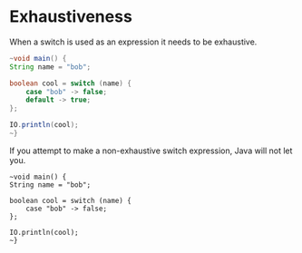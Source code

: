 # Exhaustiveness

When a switch is used as an expression it needs to be exhaustive.

```java
~void main() {
String name = "bob";

boolean cool = switch (name) {
    case "bob" -> false;
    default -> true;
};

IO.println(cool);
~}
```

If you attempt to make a non-exhaustive switch expression, Java will not let you.

```java,does_not_compile
~void main() {
String name = "bob";

boolean cool = switch (name) {
    case "bob" -> false;
};

IO.println(cool);
~}
```
